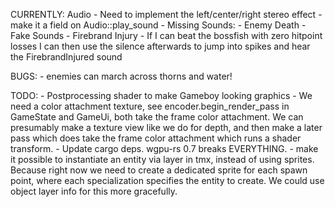 CURRENTLY:
    Audio
    - Need to implement the left/center/right stereo effect - make it a field on Audio::play_sound
    - Missing Sounds:
        - Enemy Death
    - Fake Sounds
        - Firebrand Injury
            - If I can beat the bossfish with zero hitpoint losses I can then use the silence afterwards to jump into spikes and hear the FirebrandInjured sound

BUGS:
    - enemies can march across thorns and water!

TODO:
    - Postprocessing shader to make Gameboy looking graphics
        - We need a color attachment texture, see  encoder.begin_render_pass in GameState and GameUi, both take the frame color attachment. We can presumably make a texture view like we do for depth, and then make a later pass which does take the frame color attachment which runs a shader transform.
    - Update cargo deps. wgpu-rs 0.7 breaks EVERYTHING.
    - make it possible to instantiate an entity via <object> layer in tmx, instead of using sprites. Because right now we need to create a dedicated sprite for each spawn point, where each specialization specifies the entity to create. We could use object layer info for this more gracefully.
